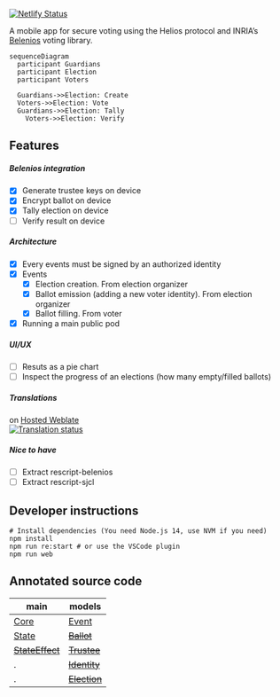 [![Netlify Status](https://api.netlify.com/api/v1/badges/c5ba7726-90e0-474e-b85f-4d1447fb11f5/deploy-status)](https://app.netlify.com/sites/scrutin/deploys)

A mobile app for secure voting using the Helios protocol and INRIA’s [Belenios](https://www.belenios.org) voting library.

```mermaid
sequenceDiagram
  participant Guardians
  participant Election
  participant Voters

  Guardians->>Election: Create
  Voters->>Election: Vote
  Guardians->>Election: Tally
	Voters->>Election: Verify
```

## Features

##### Belenios integration

- [x] Generate trustee keys on device
- [x] Encrypt ballot on device
- [x] Tally election on device
- [ ] Verify result on device

##### Architecture

- [x] Every events must be signed by an authorized identity
- [x] Events
	- [x] Election creation. From election organizer
	- [x] Ballot emission (adding a new voter identity). From election organizer
	- [x] Ballot filling. From voter
- [X] Running a main public pod

##### UI/UX

- [ ] Resuts as a pie chart
- [ ] Inspect the progress of an elections (how many empty/filled ballots)

##### Translations
on [Hosted Weblate](https://hosted.weblate.org/engage/scrutin/) \
<a href="https://hosted.weblate.org/engage/scrutin/">
<img src="https://hosted.weblate.org/widgets/scrutin/-/app/multi-auto.svg" alt="Translation status" />
</a>

##### Nice to have

- [ ] Extract rescript-belenios
- [ ] Extract rescript-sjcl

## Developer instructions

```
# Install dependencies (You need Node.js 14, use NVM if you need)
npm install
npm run re:start # or use the VSCode plugin
npm run web
```

## Annotated source code

main | models
-----|-------
[Core](https://scrutin-app.github.io/scrutin/src/Core.html) | [Event](https://scrutin-app.github.io/scrutin/src/model/Event_.html)
[State](https://scrutin-app.github.io/scrutin/src/State.html) | ~~[Ballot](https://scrutin-app.github.io/scrutin/src/model/Ballot.html)~~
~~[StateEffect](https://scrutin-app.github.io/scrutin/src/StateEffect.html)~~ | ~~[Trustee](https://scrutin-app.github.io/scrutin/src/model/Trustee.html)~~
. | ~~[Identity](https://scrutin-app.github.io/scrutin/src/model/Identity.html)~~
. | ~~[Election](https://scrutin-app.github.io/scrutin/src/model/Election.html)~~


<!--
## Release
[Web demo](https://demo.scrutin.app)
[Android APK](https://expo.dev/accounts/mlalisse/projects/scrutin/builds/e6bd66f5-ce96-4dac-b874-ab2c0a1f3b1b)
-->
